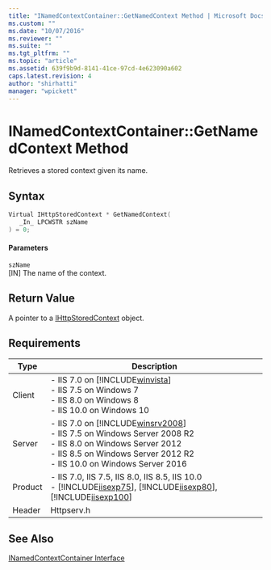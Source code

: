 ```yaml
---
title: "INamedContextContainer::GetNamedContext Method | Microsoft Docs"
ms.custom: ""
ms.date: "10/07/2016"
ms.reviewer: ""
ms.suite: ""
ms.tgt_pltfrm: ""
ms.topic: "article"
ms.assetid: 639f9b9d-8141-41ce-97cd-4e623090a602
caps.latest.revision: 4
author: "shirhatti"
manager: "wpickett"
---
```

# INamedContextContainer::GetNamedContext Method
Retrieves a stored context given its name.  
  
## Syntax  
  
```cpp  
Virtual IHttpStoredContext * GetNamedContext(  
   _In_ LPCWSTR szName  
) = 0;  
```  
  
#### Parameters  
 `szName`  
 [IN] The name of the context.  
  
## Return Value  
 A pointer to a [IHttpStoredContext](../../web-development-reference\native-code-api-reference/ihttpstoredcontext-interface.md) object.  
  
## Requirements  
  
|Type|Description|  
|----------|-----------------|  
|Client|-   IIS 7.0 on [!INCLUDE[winvista](../../wmi-provider/includes/winvista-md.md)]<br />-   IIS 7.5 on Windows 7<br />-   IIS 8.0 on Windows 8<br />-   IIS 10.0 on Windows 10|  
|Server|-   IIS 7.0 on [!INCLUDE[winsrv2008](../../wmi-provider/includes/winsrv2008-md.md)]<br />-   IIS 7.5 on Windows Server 2008 R2<br />-   IIS 8.0 on Windows Server 2012<br />-   IIS 8.5 on Windows Server 2012 R2<br />-   IIS 10.0 on Windows Server 2016|  
|Product|-   IIS 7.0, IIS 7.5, IIS 8.0, IIS 8.5, IIS 10.0<br />-   [!INCLUDE[iisexp75](../../web-development-reference/native-code-api-reference/includes/iisexp75-md.md)], [!INCLUDE[iisexp80](../../web-development-reference/native-code-api-reference/includes/iisexp80-md.md)], [!INCLUDE[iisexp100](../../web-development-reference/native-code-api-reference/includes/iisexp100-md.md)]|  
|Header|Httpserv.h|  
  
## See Also  
 [INamedContextContainer Interface](../../web-development-reference\native-code-api-reference/inamedcontextcontainer-interface.md)